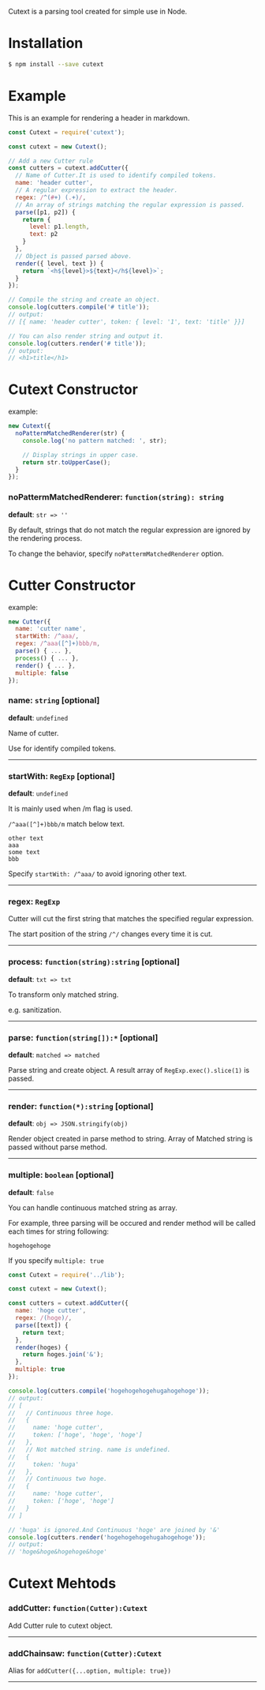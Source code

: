 Cutext is a parsing tool created for simple use in Node.

# Installation

```bash
$ npm install --save cutext
```

# Example

This is an example for rendering a header in markdown.

```javascript
const Cutext = require('cutext');

const cutext = new Cutext();

// Add a new Cutter rule
const cutters = cutext.addCutter({
  // Name of Cutter.It is used to identify compiled tokens.
  name: 'header cutter',
  // A regular expression to extract the header.
  regex: /^(#+) (.+)/,
  // An array of strings matching the regular expression is passed.
  parse([p1, p2]) {
    return {
      level: p1.length,
      text: p2
    }
  },
  // Object is passed parsed above.
  render({ level, text }) {
    return `<h${level}>${text}</h${level}>`;
  }
});

// Compile the string and create an object.
console.log(cutters.compile('# title'));
// output:
// [{ name: 'header cutter', token: { level: '1', text: 'title' }}]

// You can also render string and output it.
console.log(cutters.render('# title'));
// output:
// <h1>title</h1>
```

# Cutext Constructor

example:

```javascript
new Cutext({
  noPattermMatchedRenderer(str) {
    console.log('no pattern matched: ', str);

    // Display strings in upper case.
    return str.toUpperCase();
  }
});
```

### **noPattermMatchedRenderer**: `function(string): string`

**default**: `str => ''`

By default, strings that do not match the regular expression are ignored by the rendering process.

To change the behavior, specify `noPattermMatchedRenderer` option.


# Cutter Constructor

example:
```javascript
new Cutter({
  name: 'cutter name',
  startWith: /^aaa/,
  regex: /^aaa([^]+)bbb/m,
  parse() { ... },
  process() { ... },
  render() { ... },
  multiple: false
});
```

### **name**: `string` [optional]

**default**: `undefined`

Name of cutter.

Use for identify compiled tokens.

---

### **startWith**: `RegExp` [optional]

**default**: `undefined`

It is mainly used when /m flag is used.

`/^aaa([^]+)bbb/m` match below text.

```
other text
aaa
some text
bbb
```

Specify `startWith: /^aaa/` to avoid ignoring other text.

---

### **regex**: `RegExp`

Cutter will cut the first string that matches the specified regular expression.

The start position of the string `/^/` changes every time it is cut.

---

### **process**: `function(string):string` [optional]

**default**: `txt => txt`

To transform only matched string.

e.g. sanitization.

---

### **parse**: `function(string[]):*` [optional]

**default**: `matched => matched`

Parse string and create object.
A result array of `RegExp.exec().slice(1)` is passed.

---

### **render**: `function(*):string` [optional]

**default**: `obj => JSON.stringify(obj)`

Render object created in parse method to string.
Array of Matched string is passed without parse method.

---

### **multiple**: `boolean` [optional]

**default**: `false`

You can handle continuous matched string as array.

For example, three parsing will be occured and render method will be called each times for string following:

```
hogehogehoge
```

If you specify `multiple: true`

```javascript
const Cutext = require('../lib');

const cutext = new Cutext();

const cutters = cutext.addCutter({
  name: 'hoge cutter',
  regex: /(hoge)/,
  parse([text]) {
    return text;
  },
  render(hoges) {
    return hoges.join('&');
  },
  multiple: true
});

console.log(cutters.compile('hogehogehogehugahogehoge'));
// output:
// [
//   // Continuous three hoge. 
//   {
//     name: 'hoge cutter',
//     token: ['hoge', 'hoge', 'hoge']
//   },
//   // Not matched string. name is undefined.
//   {
//     token: 'huga'
//   },
//   // Continuous two hoge.
//   {
//     name: 'hoge cutter',
//     token: ['hoge', 'hoge']
//   }
// ]

// 'huga' is ignored.And Continuous 'hoge' are joined by '&'
console.log(cutters.render('hogehogehogehugahogehoge'));
// output:
// 'hoge&hoge&hogehoge&hoge'
```

# Cutext Mehtods

### **addCutter**: `function(Cutter):Cutext`

Add Cutter rule to cutext object.

---

### **addChainsaw**: `function(Cutter):Cutext`

Alias for `addCutter({...option, multiple: true})`

---
